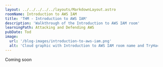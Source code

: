 ```yaml
---
layout: ../../../../../layouts/MarkdownLayout.astro
roomName: Introduction to AWS IAM
title: 'THM - Introduction to AWS IAM'
description: 'Walkthrough of the Introduction to AWS IAM room'
learningPath: Attacking and Defending AWS
pubDate: Tod
image:
  url: '/blog-images/introduction-to-aws-iam.png'
  alt: 'Cloud graphic with Introduction to AWS IAM room name and TryHackMe logo.'
---
```


Coming soon
